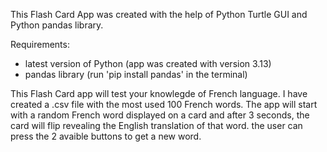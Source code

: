 This Flash Card App was created with the help of Python Turtle GUI and Python pandas library.

Requirements:
 -  latest version of Python (app was created with version 3.13)
 -  pandas library (run 'pip install pandas' in the terminal)

This Flash Card app will test your knowlegde of French language. I have created a .csv file with the most used 100 French words. The app will start with a random French word displayed on a card and after 3 seconds, the card will flip revealing the English translation of that word. the user can press the 2 avaible buttons to get a new word.
